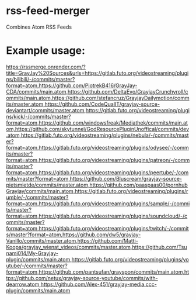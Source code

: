 # rss-feed-merger
Combines Atom RSS Feeds

# Example usage:
https://rssmerge.onrender.com/?title=GrayJay%20Sources&urls=https://gitlab.futo.org/videostreaming/plugins/bilibili/-/commits/master?format=atom,https://github.com/PiotrekB416/GrayJay-CDA/commits/main.atom,https://github.com/DeltaEvo/GrayjayCrunchyroll/commits/main.atom,https://github.com/stefancruz/GrayjayDailymotion/commits/master.atom,https://github.com/CodeQualIT/grayjay-source-deviantart/commits/master.atom,https://gitlab.futo.org/videostreaming/plugins/kick/-/commits/master?format=atom,https://github.com/windowsfreak/Mediathek/commits/main.atom,https://github.com/skytunnel/GodResourcePluginUnoffical/commits/dev.atom,https://gitlab.futo.org/videostreaming/plugins/nebula/-/commits/master?format=atom,https://gitlab.futo.org/videostreaming/plugins/odysee/-/commits/master?format=atom,https://gitlab.futo.org/videostreaming/plugins/patreon/-/commits/master?format=atom,https://gitlab.futo.org/videostreaming/plugins/peertube/-/commits/master?format=atom,https://github.com/Bluscream/grayjay-source-pietsmietde/commits/master.atom,https://github.com/paaspaas00/pornhubGrayjay/commits/main.atom,https://gitlab.futo.org/videostreaming/plugins/rumble/-/commits/master?format=atom,https://gitlab.futo.org/videostreaming/plugins/sample/-/commits/master?format=atom,https://gitlab.futo.org/videostreaming/plugins/soundcloud/-/commits/master?format=atom,https://gitlab.futo.org/videostreaming/plugins/twitch/-/commits/master?format=atom,https://github.com/dw5/grayjay-Vanillo/commits/master.atom,https://github.com/Matti-Koopa/grayjay_wienat_videos/commits/master.atom,https://github.com/Tsunami014/My-Grayjay-plugin/commits/main.atom,https://gitlab.futo.org/videostreaming/plugins/youtube/-/commits/master?format=atom,https://github.com/pantsufan/grayspon/commits/main.atom,https://github.com/netux/grayjay-source-youtube/commits/with-dearrow.atom,https://github.com/Alex-451/grayjay-media.ccc-plugin/commits/main.atom
